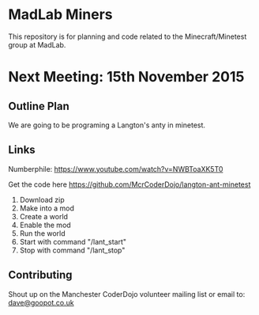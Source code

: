 MadLab Miners
=============

This repository is for planning and code related to the Minecraft/Minetest group at MadLab.

Next Meeting:  15th November 2015
===========================

Outline Plan
------------

We are going to be programing a Langton's anty in minetest.

Links
--------------

Numberphile: https://www.youtube.com/watch?v=NWBToaXK5T0

Get the code here https://github.com/McrCoderDojo/langton-ant-minetest

  1. Download zip
  2. Make into a mod
  3. Create a world 
  4. Enable the mod
  5. Run the world
  6. Start with command "/lant_start"
  7. Stop with command "/lant_stop"


Contributing
------------

Shout up on the Manchester CoderDojo volunteer mailing list or email to: dave@goopot.co.uk

